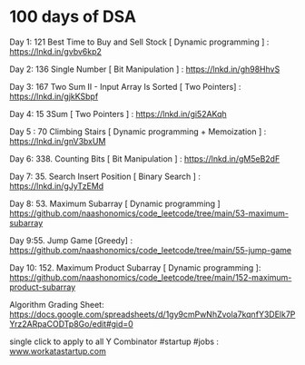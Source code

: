 # 100 days of DSA

Day 1: 121 Best Time to Buy and Sell Stock [ Dynamic programming ] : https://lnkd.in/gvbv6kp2

Day 2: 136 Single Number [ Bit Manipulation ] : https://lnkd.in/gh98HhvS

Day 3: 167 Two Sum II - Input Array Is Sorted [ Two Pointers] : https://lnkd.in/gjkKSbpf

Day 4: 15 3Sum [ Two Pointers ] : https://lnkd.in/gi52AKqh

Day 5 : 70 Climbing Stairs [ Dynamic programming + Memoization ] : https://lnkd.in/gnV3bxUM

Day 6: 338. Counting Bits [ Bit Manipulation ] : https://lnkd.in/gM5eB2dF

Day 7: 35. Search Insert Position [ Binary Search ] : https://lnkd.in/gJyTzEMd

Day 8:  53. Maximum Subarray  [ Dynamic programming ] https://github.com/naashonomics/code_leetcode/tree/main/53-maximum-subarray 

Day 9:55. Jump Game [Greedy] : https://github.com/naashonomics/code_leetcode/tree/main/55-jump-game

Day 10: 152. Maximum Product Subarray [ Dynamic programming ]: https://github.com/naashonomics/code_leetcode/tree/main/152-maximum-product-subarray 

Algorithm Grading Sheet: 
https://docs.google.com/spreadsheets/d/1gy9cmPwNhZvola7kqnfY3DElk7PYrz2ARpaCODTp8Go/edit#gid=0 


single click to apply to all Y Combinator #startup #jobs : www.workatastartup.com
